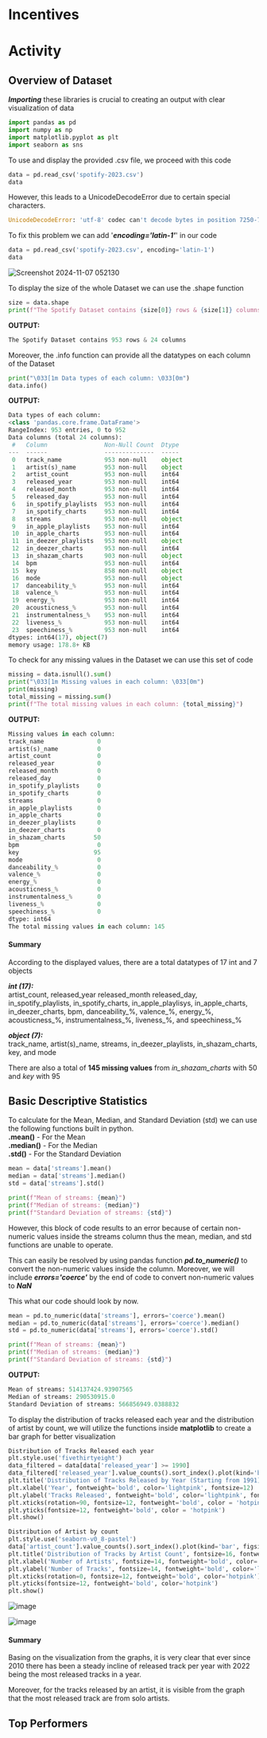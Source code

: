 # Incentives

# Activity

## Overview of Dataset
_**Importing**_ these libraries is crucial to creating an output with clear visualization of data

```python
import pandas as pd
import numpy as np
import matplotlib.pyplot as plt
import seaborn as sns
```

To use and display the provided .csv file, we proceed with this code
```python
data = pd.read_csv('spotify-2023.csv')
data
```
However, this leads to a UnicodeDecodeError due to certain special characters.
```python
UnicodeDecodeError: 'utf-8' codec can't decode bytes in position 7250-7251: invalid continuation byte
```
To fix this problem we can add '*__encoding='latin-1'__*' in our code
```python
data = pd.read_csv('spotify-2023.csv', encoding='latin-1')
data
```
![Screenshot 2024-11-07 052130](https://github.com/user-attachments/assets/d9f2ce5d-9b23-4410-bd15-fe822e043d51)

To display the size of the whole Dataset we can use the .shape function
```python
size = data.shape
print(f"The Spotify Dataset contains {size[0]} rows & {size[1]} columns")
```
__OUTPUT:__
```python
The Spotify Dataset contains 953 rows & 24 columns
```
Moreover, the .info function can provide all the datatypes on each column of the Dataset
```python
print("\033[1m Data types of each column: \033[0m")
data.info()
```
__OUTPUT:__
```python
Data types of each column: 
<class 'pandas.core.frame.DataFrame'>
RangeIndex: 953 entries, 0 to 952
Data columns (total 24 columns):
 #   Column                Non-Null Count  Dtype 
---  ------                --------------  ----- 
 0   track_name            953 non-null    object
 1   artist(s)_name        953 non-null    object
 2   artist_count          953 non-null    int64 
 3   released_year         953 non-null    int64 
 4   released_month        953 non-null    int64 
 5   released_day          953 non-null    int64 
 6   in_spotify_playlists  953 non-null    int64 
 7   in_spotify_charts     953 non-null    int64 
 8   streams               953 non-null    object
 9   in_apple_playlists    953 non-null    int64 
 10  in_apple_charts       953 non-null    int64 
 11  in_deezer_playlists   953 non-null    object
 12  in_deezer_charts      953 non-null    int64 
 13  in_shazam_charts      903 non-null    object
 14  bpm                   953 non-null    int64 
 15  key                   858 non-null    object
 16  mode                  953 non-null    object
 17  danceability_%        953 non-null    int64 
 18  valence_%             953 non-null    int64 
 19  energy_%              953 non-null    int64 
 20  acousticness_%        953 non-null    int64 
 21  instrumentalness_%    953 non-null    int64 
 22  liveness_%            953 non-null    int64 
 23  speechiness_%         953 non-null    int64 
dtypes: int64(17), object(7)
memory usage: 178.8+ KB
```

To check for any missing values in the Dataset we can use this set of code
```python
missing = data.isnull().sum()
print("\033[1m Missing values in each column: \033[0m")
print(missing)
total_missing = missing.sum()
print(f"The total missing values in each column: {total_missing}")
```
__OUTPUT:__
```python
Missing values in each column: 
track_name               0
artist(s)_name           0
artist_count             0
released_year            0
released_month           0
released_day             0
in_spotify_playlists     0
in_spotify_charts        0
streams                  0
in_apple_playlists       0
in_apple_charts          0
in_deezer_playlists      0
in_deezer_charts         0
in_shazam_charts        50
bpm                      0
key                     95
mode                     0
danceability_%           0
valence_%                0
energy_%                 0
acousticness_%           0
instrumentalness_%       0
liveness_%               0
speechiness_%            0
dtype: int64
The total missing values in each column: 145
```


#### Summary

According to the displayed values, there are a total datatypes of 17 int and 7 objects 

*__int (17):__* <br> artist_count, released_year released_month released_day, in_spotify_playlists, in_spotify_charts, in_apple_playlisys, in_apple_charts, in_deezer_charts, bpm, danceability_%, valence_%, energy_%, acousticness_%, instrumentalness_%, liveness_%, and speechiness_%

*__object (7):__* <br> track_name, artist(s)_name, streams, in_deezer_playlists, in_shazam_charts, key, and mode 

There are also a total of __145 missing values__ from _in_shazam_charts_ with 50 and _key_ with 95

## Basic Descriptive Statistics
To calculate for the Mean, Median, and Standard Deviation (std) we can use the following functions built in python. <br>
__.mean()__ - For the Mean <br>
__.median()__ - For the Median <br>
__.std()__ - For the Standard Deviation <br>

```python
mean = data['streams'].mean()
median = data['streams'].median()
std = data['streams'].std()

print(f"Mean of streams: {mean}")
print(f"Median of streams: {median}")
print(f"Standard Deviation of streams: {std}")
```

However, this block of code results to an error because of certain non-numeric values inside the streams column thus the mean, median, and std functions are unable to operate. <br>

This can easily be resolved by using pandas function *__pd.to_numeric()__* to convert the non-numeric values inside the column. Moreover, we will include *__errors='coerce'__* by the end of code to convert non-numeric values to *__NaN__*

This what our code should look by now.
```python
mean = pd.to_numeric(data['streams'], errors='coerce').mean()
median = pd.to_numeric(data['streams'], errors='coerce').median()
std = pd.to_numeric(data['streams'], errors='coerce').std()

print(f"Mean of streams: {mean}")
print(f"Median of streams: {median}")
print(f"Standard Deviation of streams: {std}")
```
__OUTPUT:__
```python
Mean of streams: 514137424.93907565
Median of streams: 290530915.0
Standard Deviation of streams: 566856949.0388832
```
To display the distribution of tracks released each year and the distribution of artist by count, we will utilize the functions inside __matplotlib__ to create a bar graph for better visualization

```python
Distribution of Tracks Released each year
plt.style.use('fivethirtyeight')
data_filtered = data[data['released_year'] >= 1990]
data_filtered['released_year'].value_counts().sort_index().plot(kind='bar', figsize=(10, 6), color='lightpink')
plt.title('Distribution of Tracks Released by Year (Starting from 1991)', fontsize=14, fontweight='bold', color='hotpink')
plt.xlabel('Year', fontweight='bold', color='lightpink', fontsize=12)
plt.ylabel('Tracks Released', fontweight='bold', color='lightpink', fontsize=12)
plt.xticks(rotation=90, fontsize=12, fontweight='bold', color = 'hotpink', )
plt.yticks(fontsize=12, fontweight='bold', color = 'hotpink')
plt.show()

Distribution of Artist by count
plt.style.use('seaborn-v0_8-pastel')
data['artist_count'].value_counts().sort_index().plot(kind='bar', figsize=(10, 6), color='lightpink', width=0.8)
plt.title('Distribution of Tracks by Artist Count', fontsize=16, fontweight='bold', color='hotpink')
plt.xlabel('Number of Artists', fontsize=14, fontweight='bold', color='lightpink')
plt.ylabel('Number of Tracks', fontsize=14, fontweight='bold', color='lightpink')
plt.xticks(rotation=0, fontsize=12, fontweight='bold', color='hotpink')
plt.yticks(fontsize=12, fontweight='bold', color='hotpink')
plt.show()
```
![image](https://github.com/user-attachments/assets/ed077c99-b3a6-401c-9a72-53a78e15e06d)

![image](https://github.com/user-attachments/assets/4bce466b-dc25-4ccb-9936-524bcaf5cc71)

#### Summary

Basing on the visualization from the graphs, it is very clear that ever since 2010 there has been a steady incline of released track per year with 2022 being the most released tracks in a year.

Moreover, for the tracks released by an artist, it is visible from the graph that the most released track are from solo artists.

## Top Performers

